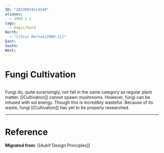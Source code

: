 ```yaml
---
ID: "20230919114549"
aliases:
  - 2969.1.1
tags:
  - magic/hard
North:
  - "[[Vivi Mortua|2969.1]]"
East: 
South: 
West:
---
```

# Fungi Cultivation

```toc
```

Fungi do, quite surprisingly, not fall in the same category as regular plant matter. [[Cultivation]] cannot spawn mushrooms. However, fungi can be infused with sol energy. Though this is incredibly wasteful. Because of its waste, fungi [[Cultivation]] has yet to be properly researched.

---

# Reference

**Migrated from**: [[Aukif Design Principles]]